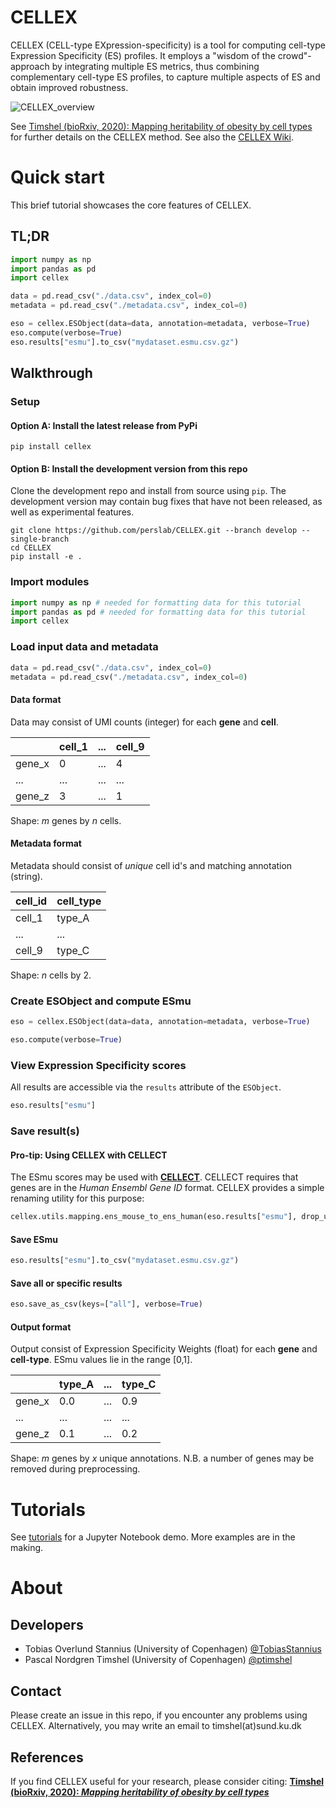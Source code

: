 # CELLEX
CELLEX (CELL-type EXpression-specificity) is a tool for computing cell-type Expression Specificity (ES) profiles. It employs a "wisdom of the crowd"-approach by integrating multiple ES metrics, thus combining complementary cell-type ES profiles, to capture multiple aspects of ES and obtain improved robustness.

![CELLEX_overview](https://user-images.githubusercontent.com/5487016/72679348-9662cf80-3aae-11ea-9d07-c4cea1daec5f.png)

See [Timshel (bioRxiv, 2020): Mapping heritability of obesity by cell types](https://www.biorxiv.org/content/10.1101/2020.01.27.920033v1) for further details on the CELLEX method. See also the [CELLEX Wiki](https://github.com/perslab/CELLEX/wiki).

# Quick start
This brief tutorial showcases the core features of CELLEX.

## TL;DR
```python
import numpy as np
import pandas as pd
import cellex

data = pd.read_csv("./data.csv", index_col=0)
metadata = pd.read_csv("./metadata.csv", index_col=0)

eso = cellex.ESObject(data=data, annotation=metadata, verbose=True)
eso.compute(verbose=True)
eso.results["esmu"].to_csv("mydataset.esmu.csv.gz")
```

## Walkthrough
### Setup
#### Option A: Install the latest release from PyPi
```
pip install cellex
```

#### Option B: Install the development version from this repo
Clone the development repo and install from source using `pip`. The development version may contain bug fixes that have not been released, as well as experimental features.

```
git clone https://github.com/perslab/CELLEX.git --branch develop --single-branch
cd CELLEX
pip install -e .
```

### Import modules
```python
import numpy as np # needed for formatting data for this tutorial
import pandas as pd # needed for formatting data for this tutorial
import cellex
```

### Load input data and metadata
```python
data = pd.read_csv("./data.csv", index_col=0)
metadata = pd.read_csv("./metadata.csv", index_col=0)
```

#### Data format
Data may consist of UMI counts (integer) for each **gene** and **cell**.

|               | cell_1                | ... | cell_9                 |
|---------------|-----------------------|-----|------------------------|
| gene_x        | 0                     | ... | 4                      |
| ...           | ...                   | ... | ...                    |
| gene_z        | 3                     | ... | 1                      |

Shape: *m* genes by *n* cells.

#### Metadata format
Metadata should consist of *unique* cell id's and matching annotation (string).

| cell_id                | cell_type |
|------------------------|-----------|
| cell_1                 | type_A    |
| ...                    | ...       |
| cell_9                 | type_C    |

Shape: *n* cells by 2.

### Create ESObject and compute ESmu

```python
eso = cellex.ESObject(data=data, annotation=metadata, verbose=True)

eso.compute(verbose=True)
```

### View Expression Specificity scores
All results are accessible via the `results` attribute of the `ESObject`.

```python
eso.results["esmu"]
```

### Save result(s)
#### Pro-tip: Using CELLEX with CELLECT
The ESmu scores may be used with **[CELLECT](https://github.com/perslab/CELLECT)**. CELLECT requires that genes are in the *Human Ensembl Gene ID* format. CELLEX provides a simple renaming utility for this purpose:

```python
cellex.utils.mapping.ens_mouse_to_ens_human(eso.results["esmu"], drop_unmapped=True, verbose=True)
```

#### Save ESmu

```python
eso.results["esmu"].to_csv("mydataset.esmu.csv.gz")
```

#### Save all or specific results

```python
eso.save_as_csv(keys=["all"], verbose=True)
```

#### Output format
Output consist of Expression Specificity Weights (float) for each **gene** and **cell-type**. ESmu values lie in the range [0,1].

|               | type_A                | ... | type_C                 |
|---------------|-----------------------|-----|------------------------|
| gene_x        | 0.0                   | ... | 0.9                    |
| ...           | ...                   | ... | ...                    |
| gene_z        | 0.1                   | ... | 0.2                    |

Shape: *m* genes by *x* unique annotations. N.B. a number of genes may be removed during preprocessing.



# Tutorials
See [tutorials](https://github.com/perslab/CELLEX/tree/master/docs/tutorials) for a Jupyter Notebook demo. More examples are in the making.


# About

## Developers
- Tobias Overlund Stannius (University of Copenhagen) [@TobiasStannius](https://twitter.com/TobiasStannius)
- Pascal Nordgren Timshel (University of Copenhagen) [@ptimshel](https://twitter.com/ptimshel)

## Contact
Please create an issue in this repo, if you encounter any problems using CELLEX. Alternatively, you may write an email to timshel(at)sund.ku.dk

## References

If you find CELLEX useful for your research, please consider citing: 
**[Timshel (bioRxiv, 2020): _Mapping heritability of obesity by cell types_](https://www.biorxiv.org/content/10.1101/2020.01.27.920033v1)**
